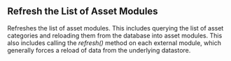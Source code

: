 Refresh the List of Asset Modules
---------------------------------
Refreshes the list of asset modules. This includes querying the list
of asset categories and reloading them from the database into asset 
modules. This also includes calling the *refresh()* method on each
external module, which generally forces a reload of data from the
underlying datastore.